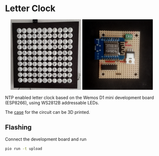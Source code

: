 # Letter Clock
<p align='center'>
    <img src='./images/clock-face.jpeg' width='46%'>
    <img src='./images/circuit.jpg' width='46%'>
</p>

NTP enabled letter clock based on the Wemos D1 mini development board (ESP8266),
using WS2812B addressable LEDs.

The [case](https://cad.onshape.com/documents/4499ea33e3b7b60a9a4c16a8/w/5303deac9d41c1590420c17e/e/a929c920a618501ad4db52fa?renderMode=0&uiState=67be1593580464704f1ff569) for the circuit can be 3D printed.

## Flashing
Connect the development board and run
```bash
pio run -t upload
```
